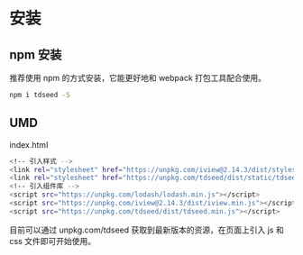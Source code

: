 # 安装

## npm 安装
推荐使用 npm 的方式安装，它能更好地和 webpack 打包工具配合使用。
``` bash
npm i tdseed -S
```

## UMD

index.html

``` bash
<!-- 引入样式 -->
<link rel="stylesheet" href="https://unpkg.com/iview@2.14.3/dist/styles/iview.css">
<link rel="stylesheet" href="https://unpkg.com/tdseed/dist/static/tdseed.css">
<!-- 引入组件库 -->
<script src="https://unpkg.com/lodash/lodash.min.js"></script>
<script src="https://unpkg.com/iview@2.14.3/dist/iview.min.js"></script>
<script src="https://unpkg.com/tdseed/dist/tdseed.min.js"></script>
```
目前可以通过 unpkg.com/tdseed 获取到最新版本的资源，在页面上引入 js 和 css 文件即可开始使用。
